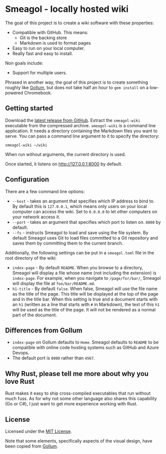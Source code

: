 
# Smeagol - locally hosted wiki

The goal of this project is to create a wiki software with these properties:

* Compatible with GitHub. This means:
  * Git is the backing store
  * Markdown is used to format pages
* Easy to run on your local computer.
* Really fast and easy to install.

Non goals include:

* Support for multiple users.

Phrased in another way, the goal of this project is to create something roughly
like [Gollum](https://github.com/gollum/gollum), but does not take half an hour
to `gem install` on a low-powered Chromebook.

## Getting started

Download the [latest release from GitHub](https://github.com/AustinWise/smeagol/releases/latest).
Extract the `smeagol-wiki` executable from the compressed archive.
`smeagol-wiki` is a command line application. It needs a directory
containing the Markdown files you want to serve. You can pass
a command line argument to it to specify the directory:

```
smeagol-wiki ~/wiki
```

When run without arguments, the current directory is used.

Once started, it listens on http://127.0.0.1:8000 by default.

## Configuration

There are a few command line options:

* `--host` - takes an argument that specifies which IP address to bind to. By
  default this is `127.0.0.1`, which means only users on your local computer can
  access the wiki. Set to `0.0.0.0` to let other computers on your network
  access it.
* `--port` - takes an argument that specifies which port to listen on. `8000` by
  default.
* `--fs` - instructs Smeagol to load and save using the file system. By default
  Smeagol uses Git to load files committed to a Git repository and saves them by
  committing them to the current branch.

Additionally, the following settings can be put in a `smeagol.toml` file in the
root directory of the wiki:

* `index-page` - By default `README`. When you browse to a directory, Smeagol
  will display a file whose name (not including the extension) is `index-page`.
  For example, when you navigate to `/page/for/bar/`, Smeagol will display the
  file at `foo/bar/README.md`.
* `h1-title` - By default `false`. When false, Smeagol will use the file name
  as the title of the page. This title will be displayed at the top of the page
  and in the title bar. When this setting is true and a document starts with an
  `h1` (written as a line that starts with `#` in Markdown), the text of this
  `h1` will be used as the title of the page. It will not be rendered as a
  normal part of the document.

## Differences from Gollum

* `index-page` on Gollum defaults to `Home`. Smeagol defaults to `README` to be
  compatible with online code hosting systems such as GitHub and Azure Devops.
* The default port is `8000` rather than `4567`.

## Why Rust, please tell me more about why you love Rust

Rust makes it easy to ship cross-compiled executables that run without much fuss.
As for why not some other language also shares this capability (Go or C#),
I just want to get more experience working with Rust.

## License

Licensed under the [MIT License](LICENSE).

Note that some elements, specifically aspects of the visual design,
have been copied from [Gollum](https://github.com/gollum/gollum).
